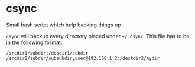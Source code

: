 # csync
Small bash script which help backing things up

`csync` will backup every directory placed under `~/.csync`. This file has to be in the following format:

```
/srcdir1/subdir;/desdir1/subdir
/srcdir2/subdir/subsubdir;user@192.168.1.2:/destdir2/mydir
```
